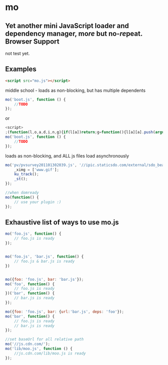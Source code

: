 mo 
=====
Yet another mini JavaScript loader and dependency manager, **mo***re* but no-*re*peat.
Browser Support
---------------
not test yet.

Examples
--------


``` html
<script src="mo.js"></script>
```

middle school - loads as non-blocking, but has multiple dependents

``` js
mo('boot.js', function () {
	//TODO
});
```
or

``` js
<script>
;(function(l,o,a,d,i,n,g){if(l[a])return;g=function(){l[a][a].push(arguments);return l[a]};g[a]=[];l[a]=g;g=o.createElement('script');g.src=n;n=o[i]||o[d](i)[0];i=o[d]('base')[0];i?n.insertBefore(g,i):n.appendChild(g);})(this,document,'mo','getElementsByTagName','head','mo.js');
mo('boot.js', function () {
	//TODO
});
```

loads as non-blocking, and ALL js files load asynchronously

``` js
mo('pv/pvsurvey201101302039.js', '//ipic.staticsdo.com/external/sdo_beacon.js?143620473756', function () {
    _ximg = ['www.gif'];
    ku_track();
    _st();
});
```

``` js
//when domready
mo(function() {
	// use your plugin :)
});
```

Exhaustive list of ways to use mo.js
-----------------------------------------

``` js
mo('foo.js', function() {
	// foo.js is ready
});


mo('foo.js', 'bar.js', function() {
	// foo.js & bar.js is ready
})


mo({foo: 'foo.js', bar: 'bar.js'});
mo('foo', function() {
	// foo.js is ready
})('bar', function() {
	// bar.js is ready
});

mo({foo: 'foo.js', bar: {url:'bar.js', deps: 'foo'});
mo('bar', function() {
	// foo.js is ready
	// bar.js is ready
});

//set baseUrl for all relative path
mo('//js.cdn.com/');
mo('lib/moo.js', function () {
	//js.cdn.com/lib/moo.js is ready
});

```
